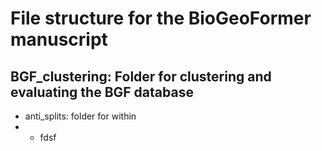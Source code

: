 # File structure for the BioGeoFormer manuscript

## BGF_clustering: Folder for clustering and evaluating the BGF database
* anti_splits: folder for within
* * fdsf
